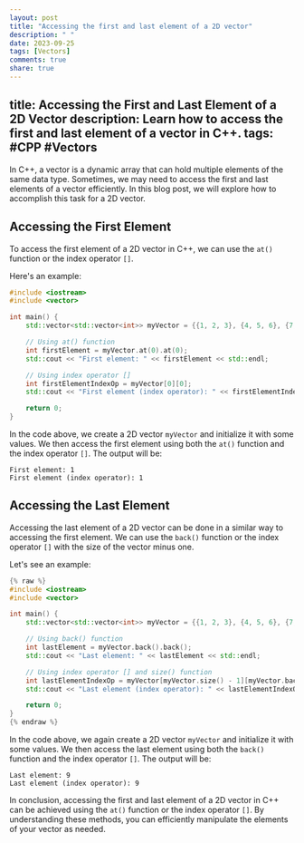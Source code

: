 ```yaml
---
layout: post
title: "Accessing the first and last element of a 2D vector"
description: " "
date: 2023-09-25
tags: [Vectors]
comments: true
share: true
---
```

title: Accessing the First and Last Element of a 2D Vector
description: Learn how to access the first and last element of a vector in C++.
tags: #CPP #Vectors
---

In C++, a vector is a dynamic array that can hold multiple elements of the same data type. Sometimes, we may need to access the first and last elements of a vector efficiently. In this blog post, we will explore how to accomplish this task for a 2D vector.

## Accessing the First Element

To access the first element of a 2D vector in C++, we can use the `at()` function or the index operator `[]`. 

Here's an example:

```cpp
#include <iostream>
#include <vector>

int main() {
    std::vector<std::vector<int>> myVector = {{1, 2, 3}, {4, 5, 6}, {7, 8, 9}};

    // Using at() function
    int firstElement = myVector.at(0).at(0);
    std::cout << "First element: " << firstElement << std::endl;

    // Using index operator []
    int firstElementIndexOp = myVector[0][0];
    std::cout << "First element (index operator): " << firstElementIndexOp << std::endl;

    return 0;
}
```

In the code above, we create a 2D vector `myVector` and initialize it with some values. We then access the first element using both the `at()` function and the index operator `[]`. The output will be:

```
First element: 1
First element (index operator): 1
```

## Accessing the Last Element

Accessing the last element of a 2D vector can be done in a similar way to accessing the first element. We can use the `back()` function or the index operator `[]` with the size of the vector minus one.

Let's see an example:

```cpp
{% raw %}
#include <iostream>
#include <vector>

int main() {
    std::vector<std::vector<int>> myVector = {{1, 2, 3}, {4, 5, 6}, {7, 8, 9}};

    // Using back() function
    int lastElement = myVector.back().back();
    std::cout << "Last element: " << lastElement << std::endl;

    // Using index operator [] and size() function
    int lastElementIndexOp = myVector[myVector.size() - 1][myVector.back().size() - 1];
    std::cout << "Last element (index operator): " << lastElementIndexOp << std::endl;

    return 0;
}
{% endraw %}
```

In the code above, we again create a 2D vector `myVector` and initialize it with some values. We then access the last element using both the `back()` function and the index operator `[]`. The output will be:

```
Last element: 9
Last element (index operator): 9
```

In conclusion, accessing the first and last element of a 2D vector in C++ can be achieved using the `at()` function or the index operator `[]`. By understanding these methods, you can efficiently manipulate the elements of your vector as needed.